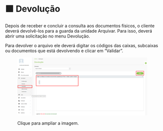 # 🟩 Devolução

Depois de receber e concluir a consulta aos documentos físicos, o cliente deverá devolvê-los para a guarda da unidade Arquivar. Para isso, deverá abrir uma solicitação no menu Devolução. &#x20;

Para devolver o arquivo ele deverá digitar os códigos das caixas, subcaixas ou documentos que está devolvendo e clicar em “Validar”. &#x20;

<figure><img src="../.gitbook/assets/solicita05.png" alt=""><figcaption><p>Clique para ampliar a imagem.</p></figcaption></figure>
